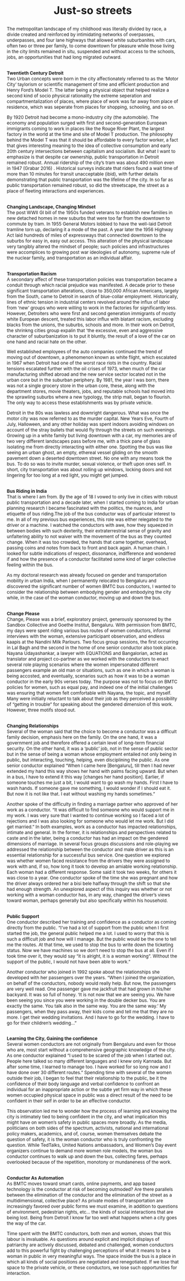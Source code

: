 ---
layout: rip-layout
bg-url: /img/background-project13.png
permalink: /research/morgan-campbell
authors: Morgan Campbell
journal:  
title: Just-so streets
speakerimage: /img/RIP/Speakers/morgan-campbell.png
ide: morgan-campbell
categories: rip
tag: transport

abstract: The metropolitan landscape of my childhood was literally divided by race, a divide created and reinforced by intimidating networks of overpasses, underpasses, and four lane highways that allowed white suburbanites with cars, often two or three per family, to come downtown for pleasure while those living in the city limits remained in situ, suspended and without access to the schools, jobs, an opportunities that had long migrated outward.<p class="simple-content"><br/><b>Twentieth Century Detroit</b><br/>Two Urban concepts were born in the city affectionately referred to as the ‘Motor City’ taylorism or scientific management of time and efficient production and Henry Ford’s Model T. The latter being a physical object that helped realize a second kind of socio physical rationality the extreme seperation and compartmentalization of places, where place of work was far away from place of residence, which was seperate from places for shopping, schooling, and so on.</p><p class="simple-content">By 1920 Detroit had become a mono-industry city (the automobile). The economy and population surged with first and second-generation European immigrants coming to work in places like the Rouge River Plant, the largest factory in the world at the time and site of Model T production. The philosophy behind the Model T was that it should be affordable to every factor worker, a fact that gives interesting meaning to the idea of collective consumption and early 20th century intersections between capitalism and socialism. But what I want to emphasize is that despite car ownership, public transportation in Detroit remained robust. Annual ridership of the city’s tram was about 490 million even in 1947 (Grabar 2016) . Historical surveys indicate that riders found a wait time of more than 10 minutes for transit unacceptable (ibid), with further details demonstrating that public transportation was the lifeline of the city. In so far as public transportation remained robust, so did the streetscape, the street as a place of fleeting interactions and experiences. </p><p class="simple-content"><br/><b>Changing Landscape, Changing Mindset</b><br/>The post WWII GI bill of the 1950s funded veterans to establish new families in new detached homes in new suburbs that were too far from the downtown to commute by tram.  In 1955 General Motors lobbied to have the well-laid Detroit tramline torn up, declaring it a mode of the past. A year later the 1956 Highway Act laid hundreds of miles of expressways that connected downtown to the suburbs for easy in, easy out access. This alteration of the physical landscape very tangibly altered the mindset of people; such policies and infrastructures were accomplices to growing post war ideologies of autonomy, supreme rule of the nuclear family, and transportation as an individual affair.  </p><p class="simple-content"><br/><b>Transportation Racism</b><br/>A secondary affect of these transportation policies was transportation became a conduit through which racial prejudice was manifested. A decade prior to these significant transportation alterations, close to 350,000 African Americans, largely from the South, came to Detroit in search of blue-collar employment. Historically, lines of ethnic tension in industrial centers revolved around the influx of labor from ‘new’ groups who were willing to work in the factories for significantly less. However, Detroiters who were first and second generation immigrants of mostly white European descent, treated this labor influx with blatant racism, excluding blacks from the unions, the suburbs, schools and more. In their work on Detroit, the shrinkng cities group expalin that 'the excessive, even and aggressive character of suburbanization is to put it bluntly, the result of a love of the car on one hand and racial hate on the other.</p><p class="simple-content">Well established employees of the auto companies continued the trend of moving out of downtown, a phenomenon known as white flight, which escalated in 1967 when Detroit had one of the worst race riots in the country. Racial tensions escalated further with the oil crises of 1973, when much of the car manufacturing shifted abroad and the new service sector located not in the urban core but in the suburban periphery. By 1981, the year I was born, there was not a single grocery store in the urban core, these, along with the department stores, movie theaters, jobs, and reputable schools had moved into the sprawling suburbs where a new typology, the strip mall, began to flourish. The only way to access these establishments was by private vehicle.</p><p class="simple-content">Detroit in the 80s was lawless and downright dangerous. What was once the motor city was now referred to as the murder capital. New Years Eve, Fourth of July, Halloween, and any other holiday was spent indoors avoiding windows on account of the stray bullets that would fly through the streets on such evenings. Growing up in a white family but living downtown with a car, my memories are of two very different landscapes pass before me, with a thick pane of glass isolating me from directly interacting with either one. Spotting the bus was like seeing an urban ghost, an empty, ethereal vessel gliding on the smooth pavement down a deserted downtown street. No one with any means took the bus. To do so was to invite murder, sexual violence, or theft upon ones self. In short, city transportation was about rolling up windows, locking doors and not lingering for too long at a red light, you might get jumped.</p><p class="simple-content"><br/><b>Bus Riding in India</b><br/>That is where I am from. By the age of 18 I vowed to only live in cities with robust public transportation and a decade later, when I started coming to India for urban planning research I became fascinated with the politics, the nuances, and etiquette of bus riding.The job of the bus conductor was of particular interest to me.  In all of my previous bus experiences, this role was either relegated to the driver or a machine. I watched the conductors with awe, how they squeezed in between bodies with such dexterity, their extraterrestrial sense of gravity and unfaltering ability to not waiver with the movement of the bus as they counted change. When it was too crowded, the hands that came together, overhead, passing coins and notes from back to front and back again. A human chain. I looked for subtle indications of respect, dissonance, indifference and wondered if and how the presence of a conductor facilitated some kind of larger collective feeling within the bus.</p><p class="simple-content">As my doctoral research was already focused on gender and transportation mobility in urban India, when I permanently relocated to Bengaluru and discovered the significant number of women BMTC bus conductors, I wanted to consider the relationship between embodying gender and embodying the city while, in the case of the woman conductor, moving up and down the bus.</p><p class="simple-content"><br/><b>Change Please </b><br/>Change, Please was a brief, exploratory project, generously sponsored by the Sandbox Collective and Goethe Institut, Bengaluru. With permission from BMTC, my days were spent riding various bus routes of women conductors, informal interviews with the woman, extensive participant observation, and endless kaapis at the Nandini Milk Parlours. Two focus group sessions, the first occurring in Lal Bagh and the second in the home of one senior conductor also took place. Nayana Udayashankar, a lawyer with EQUATIONS and Bangalorian, acted as translator and project co-partner as we worked with the conductors to enact several role playing scenarios where the women impersonated different passengers example an old man or situations, such as one in which a woman is being accosted, and eventually, scenarios such as how it was to be a woman conductor in the early 90s verses today. The purpose was not to focus on BMTC policies for women, such as equal pay, and indeed one of the initial challenges was ensuring that women felt comfortable with Nayana, the topic, and myself. Many were initially reluctant to talk about their job as they perceived a possibility of “getting in trouble” for speaking about the gendered dimension of this work. However, three motifs stood out.</p><p class="simple-content"><br/><b>Changing Relationships</b><br/>Several of the woman said that the choice to become a conductor was a difficult family decision, emphasis here on the family. On the one hand, it was a government job and therefore offered a certain level of long-term financial security. On the other hand, it was a ‘public’ job, not in the sense of public sector but in the sense of being a woman whose employment entailed not only being in public, but interacting, touching, helping, even disciplining the public. As one senior conductor explained “When I came here [Bengaluru], till then I had never extended my hand this way shows her hand with palms facing upward. But when in a bus, I have to extend it this way [changes her hand position]. Earlier, if someone touches me just a bit, I would want to go wash my hands. First I have to wash hands. If someone gave me something, I would wonder if I should eat it. But now it is not like that. I eat without washing my hands sometimes.”</p><p class="simple-content">Another spoke of the difficulty in finding a marriage partner who approved of her work as a conductor. “It was difficult to find someone who would support me in my work. I was very sure that I wanted to continue working so I faced a lot of rejections and I was also looking for someone who would let me work. But I did get married.” In both examples, work as a conductor has impacted relationships, intimate and general. In the former, it is relationships and perspectives related to caste and in the later, being a conductor has had an impact on the gendered dimensions of marriage. In several focus groups discussions and role-playing we addressed the relationship between the conductor and male driver as this is an essential relationship for a successful bus service. One question we explored was whether women faced resistance from the drivers they were assigned to work with and, if so, how long it took to develop an amiable working relationship. Each woman had a different response. Some said it took two weeks, for others it was close to a year. One conductor spoke of the time she was pregnant and how the driver always ordered her a bisi bele halfway through the shift so that she had enough strength. An unexplored aspect of this inquiry was whether or not working with a woman conductor has, in any way, changed the driver’s views toward woman, perhaps generally but also specifically within his household.</p><p class="simple-content"><br/><b>Public Support</b><br/>One conductor described her training and confidence as a conductor as coming directly from the public. “I’ve had a lot of support from the public when I first started the job, the general public helped me a lot. I used to worry that this is such a difficult job and how will I manage. But the public would be the one to tell me the routes. At that time, we used to stop the bus to write down the ticketing status. Now we have machines so we don’t need to stop the bus at all. Even if I took time over it, they would say “it is alright, it is a woman working”. Without the support of the public, I would not have been able to work.”</p><p class="simple-content">Another conductor who joined in 1992 spoke about the relationships she developed with her passengers over the years. “When I joined the organization, on behalf of the conductors, nobody would really help. But now, the passengers are very well read. One passenger gave me jackfruit that had grown in his/her backyard. It was so full of honey. ‘It is not now that we are seeing you. We have been seeing you since you were working in the double decker bus. You are exactly the same. You talk also in the same way. You are the same way.’ My passengers, when they pass away, their kids come and tell me that they are no more. I get their wedding invitations. And I have to go for the wedding. I have to go for their children’s wedding…” </p><p class="simple-content"><br/><b>Learning the City, Gaining the confidence</b><br/>Several women conductors are not originally from Bengaluru and even for those who are, most start without a comprehensive geographic knowledge of the city. As one conductor explained “I used to be scared of the job when I started out. People here talked so many different languages and I knew only Kannada. But after some time, I learned to manage too. I have worked for so long now and I have done over 30 different routes.” Spending time with several of the women outside their job, I began to feel that their relationship to the public, be it the confidence of their body language and verbal confidence to confront an individual for an inappropriate action or the subtle yet firm way in which these women occupied physical space in public was a direct result of the need to be confident in their self in order to be an effective conductor. </p><p class="simple-content">This observation led me to wonder how the process of learning and knowing the city is intimately tied to being confident in the city, and what implication this might have on women’s safety in public spaces more broadly. As the media, politicians on both sides of the spectrum, activists, national and international policy makers, academics, and of, course, women themselves debate the question of safety, it is the woman conductor who is truly confronting the question. While TedTalks, United Nations ambassadors, and Women’s Day event organizers continue to demand more women role models, the woman bus conductor continues to walk up and down the bus, collecting fares, perhaps overlooked because of the repetition, monotony or mundaneness of the work. </p><p class="simple-content"><br/><b>Conductor As Automation</b><br/>As BMTC moves toward smart cards, online payments, and app based technology is the conductor at risk of becoming outmoded? Are there parallels between the elimination of the conductor and the elimination of the street as a multidimensional, collective place? As private modes of transportation are increasingly favored over public forms we must examine, in addition to questions of environment, pedestrian rights, etc… the kinds of social interactions that are being lost. Being from Detroit I know far too well what happens when a city goes the way of the car. </p><p class="simple-content">Time spent with the BMTC conductors, both men and women, shows that this labour is invaluable. As questions around explicit and implicit displays of patriarchy are actively discussed, debated and challenged, women conductors add to this powerful fight by challenging perceptions of what it means to be a woman in public in very meaningful ways. The space inside the bus is a place in which all kinds of social positions are negotiated and renegotiated. If we lose that space to the private vehicle, or these conductors, we lose such opportunities for interaction.</p>

---
